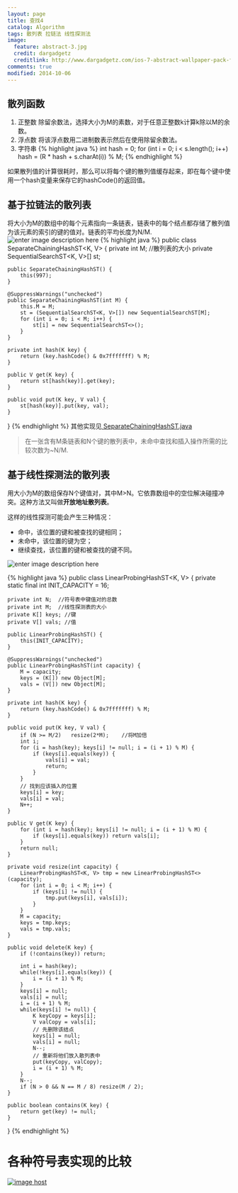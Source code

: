 ```yaml
---
layout: page
title: 查找4
catalog: Algorithm
tags: 散列表 拉链法 线性探测法
image:
  feature: abstract-3.jpg
  credit: dargadgetz
  creditlink: http://www.dargadgetz.com/ios-7-abstract-wallpaper-pack-for-iphone-5-and-ipod-touch-retina/
comments: true
modified: 2014-10-06
---
```


## 散列函数

 1. 正整数
除留余数法，选择大小为M的素数，对于任意正整数k计算k除以M的余数。
 2. 浮点数
将该浮点数用二进制数表示然后在使用除留余数法。
 3. 字符串
{% highlight java %}
int hash = 0;
for (int i = 0; i < s.length(); i++)
    hash = (R * hash + s.charAt(i)) % M;
{% endhighlight %}

如果散列值的计算很耗时，那么可以将每个键的散列值缓存起来，即在每个键中使用一个hash变量来保存它的hashCode()的返回值。
## 基于拉链法的散列表
将大小为M的数组中的每个元素指向一条链表，链表中的每个结点都存储了散列值为该元素的索引的键的值对。链表的平均长度为N/M.
![enter image description here](http://algs4.cs.princeton.edu/34hash/images/separate-chaining.png)
{% highlight java %}
public class SeparateChainingHashST<K, V> {
    private int M;  //散列表的大小
    private SequentialSearchST<K, V>[] st;
    
    public SeparateChainingHashST() {
        this(997);
    }
    
    @SuppressWarnings("unchecked")
    public SeparateChainingHashST(int M) {
        this.M = M;
        st = (SequentialSearchST<K, V>[]) new SequentialSearchST[M];
        for (int i = 0; i < M; i++) {
            st[i] = new SequentialSearchST<>();
        }
    }
    
    private int hash(K key) {
        return (key.hashCode() & 0x7fffffff) % M;
    }
    
    public V get(K key) {
        return st[hash(key)].get(key);
    }
    
    public void put(K key, V val) {
        st[hash(key)].put(key, val);
    }

}
{% endhighlight %}
其他实现见[ SeparateChainingHashST.java ](http://algs4.cs.princeton.edu/34hash/SeparateChainingHashST.java.html)

> 在一张含有M条链表和N个键的散列表中，未命中查找和插入操作所需的比较次数为~N/M.

## 基于线性探测法的散列表
用大小为M的数组保存N个键值对，其中M>N。它依靠数组中的空位解决碰撞冲突。这种方法又叫做**开放地址散列表**。

这样的线性探测可能会产生三种情况：

- 命中，该位置的键和被查找的键相同；
- 未命中，该位置的键为空；
- 继续查找，该位置的键和被查找的键不同。

![enter image description here](http://algs4.cs.princeton.edu/34hash/images/linear-probing.png)

{% highlight java %}
public class LinearProbingHashST<K, V> {
    private static final int INIT_CAPACITY = 16;
    
    private int N;  //符号表中键值对的总数
    private int M;  //线性探测表的大小
    private K[] keys; //键
    private V[] vals; //值
    
    public LinearProbingHashST() {
        this(INIT_CAPACITY);
    }
    
    @SuppressWarnings("unchecked")
    public LinearProbingHashST(int capacity) {
        M = capacity;
        keys = (K[]) new Object[M];
        vals = (V[]) new Object[M];
    }
    
    private int hash(K key) {
        return (key.hashCode() & 0x7fffffff) % M;
    }
    
    public void put(K key, V val) {
        if (N >= M/2)   resize(2*M);    //将M加倍
        int i;
        for (i = hash(key); keys[i] != null; i = (i + 1) % M) {
            if (keys[i].equals(key)) {
                vals[i] = val;
                return;
            }
        }
        // 找到应该插入的位置
        keys[i] = key;
        vals[i] = val;
        N++;
    }
    
    public V get(K key) {
        for (int i = hash(key); keys[i] != null; i = (i + 1) % M) {
            if (keys[i].equals(key)) return vals[i];
        }
        return null;
    }
    
    private void resize(int capacity) {
        LinearProbingHashST<K, V> tmp = new LinearProbingHashST<>(capacity);
        for (int i = 0; i < M; i++) {
            if (keys[i] != null) {
                tmp.put(keys[i], vals[i]);
            }
        }
        M = capacity;
        keys = tmp.keys;
        vals = tmp.vals;
    }
    
    public void delete(K key) {
        if (!contains(key)) return;
        
        int i = hash(key);
        while(!keys[i].equals(key)) {
            i = (i + 1) % M;
        }
        keys[i] = null;
        vals[i] = null;
        i = (i + 1) % M;
        while(keys[i] != null) {
            K keyCopy = keys[i];
            V valCopy = vals[i];
            // 先删除该结点
            keys[i] = null;
            vals[i] = null;
            N--;
            // 重新将他们放入散列表中
            put(keyCopy, valCopy);
            i = (i + 1) % M;
        }
        N--;
        if (N > 0 && N == M / 8) resize(M / 2);
    }
    
    public boolean contains(K key) {
        return get(key) != null;
    }
}
{% endhighlight %}

# 各种符号表实现的比较
<a href="http://imgbox.com/m5Rl8axS" target="_blank"><img src="http://i.imgbox.com/m5Rl8axS.jpg" alt="image host"/></a>

